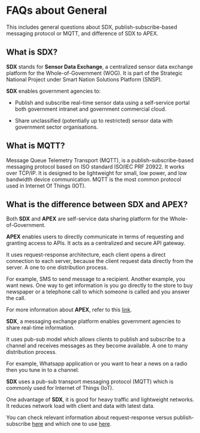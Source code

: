 # FAQs about General

This includes general questions about SDX, publish-subscribe-based messaging protocol or MQTT, and difference of SDX to APEX. 

## What is SDX? 

**SDX** stands for **Sensor Data Exchange**, a centralized sensor data exchange platform for the Whole-of-Government (WOG). It is part of the Strategic National Project under Smart Nation Solutions Platform (SNSP).

**SDX** enables government agencies to:

- Publish and subscribe real-time sensor data using a self-service portal both government intranet and government commercial cloud.

- Share unclassified (potentially up to restricted) sensor data with government sector organisations.

## What is MQTT?

Message Queue Telemetry Transport (MQTT), is a publish-subscribe-based messaging protocol based on ISO standard ISO/IEC PRF 20922. It works over TCP/IP. It is designed to be lightweight for small, low power, and low bandwidth device communication. MQTT is the most common protocol used in Internet Of Things (IOT).

## What is the difference between SDX and APEX?

Both **SDX** and **APEX** are self-service data sharing platform for the Whole-of-Government.

**APEX** enables users to directly communicate in terms of requesting and granting access to APIs. It acts as a centralized and secure API gateway.

It uses request-response architecture, each client opens a direct connection to each server, because the client request data directly from the server. A one to one distribution process.

For example, SMS to send message to a recipient. Another example, you want news. One way to get information is you go directly to the store to buy newspaper or a telephone call to which someone is called and you answer the call.

For more information about **APEX**, refer to this [link](https://www.developer.gov.sg/technologies/data-and-apis/apex). 

**SDX**, a messaging exchange platform enables government agencies to share real-time information. 

It uses pub-sub model which allows clients to publish and subscribe to a channel and receives messages as they become available. A one to many distribution process.

For example, Whatsapp application or you want to hear a news on a radio then you tune in to a channel.

**SDX** uses a pub-sub transport messaging protocol (MQTT) which is commonly used for Internet of Things (IoT).

One advantage of **SDX**, it is good for heavy traffic and lightweight networks. It reduces network load with client and data with latest data.

You can check relevant information about request-response versus publish-subscribe [here](https://blog.opto22.com/optoblog/request-response-vs-pub-sub-part-1) and which one to use [here](https://blog.opto22.com/optoblog/request-response-vs-pub-sub-part-2).



